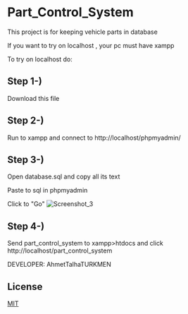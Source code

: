 # Part_Control_System

This project is for keeping vehicle parts in database

If you want to try on localhost , your pc must have xampp 

To try on localhost do:

## Step 1-)
Download this file

## Step 2-)
Run to xampp and connect to  http://localhost/phpmyadmin/

## Step 3-)
Open database.sql and copy all its text 

Paste to sql in phpmyadmin

Click to "Go"
![Screenshot_3](https://user-images.githubusercontent.com/75725469/174101352-cc0671fa-8ced-4120-9626-7e0337fbef3f.png)

## Step 4-)
Send part_control_system to xampp>htdocs
and click http://localhost/part_control_system

DEVELOPER: AhmetTalhaTURKMEN

## License
[MIT](https://choosealicense.com/licenses/mit/)
